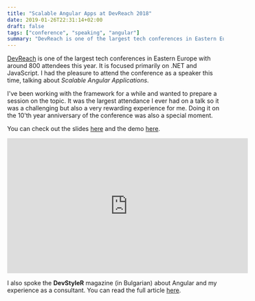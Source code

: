 ```yaml
---
title: "Scalable Angular Apps at DevReach 2018"
date: 2019-01-26T22:31:14+02:00
draft: false
tags: ["conference", "speaking", "angular"]
summary: "DevReach is one of the largest tech conferences in Eastern Europe, focused primarily on .NET and JavaScript. I had the pleasure to attend the conference as a speaker this time, talking about Scalable Angular Applications."
---
```


[DevReach](https://devreach.com/) is one of the largest tech conferences in Eastern Europe with around 800 attendees this year. It is focused primarily on .NET and JavaScript. I had the pleasure to attend the conference as a speaker this time, talking about _Scalable Angular Applications_.  

I've been working with the framework for a while and wanted to prepare a session on the topic. It was the largest attendance I ever had on a talk so it was a challenging but also a very rewarding experience for me. Doing it on the 10'th year anniversary of the conference was also a special moment.  

You can check out the slides [here](https://speakerdeck.com/deniskyashif/scalable-angular-applications) and the demo [here](https://github.com/deniskyashif/instructor-hub).  

<iframe width="560" height="315" src="https://www.youtube.com/embed/KM7fbLkliug" frameborder="0" allow="accelerometer; autoplay; encrypted-media; gyroscope; picture-in-picture" allowfullscreen></iframe><br />

I also spoke the **DevStyleR** magazine (in Bulgarian) about Angular and my experience as a consultant. You can read the full article [here](https://devstyler.io/blog/2018/11/16/sreshta-sas-spetsialisti-ot-ukrajna-uk-i-balgariya/).  

